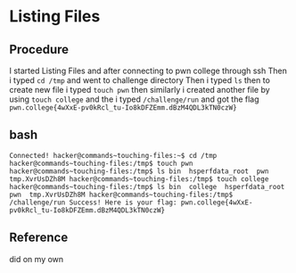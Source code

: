 
# Listing Files

## Procedure
I started Listing Files and after connecting to pwn college through ssh
Then i typed `cd /tmp` and went to challenge directory
Then i typed `ls`
then to create new file i typed `touch pwn`
then similarly i created another file by using `touch college`
and the i typed `/challenge/run`
and got the flag `pwn.college{4wXxE-pv0kRcl_tu-Io8kDFZEmm.dBzM4QDL3kTN0czW}`

## bash
`Connected!
hacker@commands~touching-files:~$ cd /tmp
hacker@commands~touching-files:/tmp$ touch pwn
hacker@commands~touching-files:/tmp$ ls
bin  hsperfdata_root  pwn  tmp.XvrUsDZh8M
hacker@commands~touching-files:/tmp$ touch college
hacker@commands~touching-files:/tmp$ ls
bin  college  hsperfdata_root  pwn  tmp.XvrUsDZh8M
hacker@commands~touching-files:/tmp$ /challenge/run
Success! Here is your flag:
pwn.college{4wXxE-pv0kRcl_tu-Io8kDFZEmm.dBzM4QDL3kTN0czW}`

## Reference
did on my own
